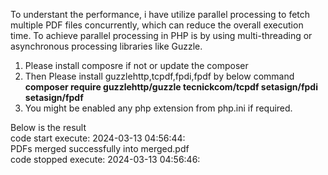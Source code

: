 To understant  the performance, i have utilize parallel processing to 
fetch multiple PDF files concurrently, which can reduce the overall execution time. To achieve parallel processing in PHP is by using multi-threading or asynchronous processing libraries like Guzzle.


1. Please install composre if not or update the composer
2. Then Please install guzzlehttp,tcpdf,fpdi,fpdf by below command<br>
	<b>composer require guzzlehttp/guzzle tecnickcom/tcpdf setasign/fpdi setasign/fpdf </b>
3. You might be enabled any php extension from php.ini if required.

Below is the result <br>
code start execute: 2024-03-13 04:56:44:<br>
PDFs merged successfully into merged.pdf<br>
code stopped execute: 2024-03-13 04:56:46:<br>
